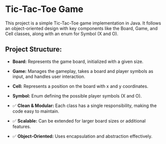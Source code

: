 # Tic-Tac-Toe Game

This project is a simple Tic-Tac-Toe game implementation in Java. It follows an object-oriented design with key components like the Board, Game, and Cell classes, along with an enum for Symbol (X and O).

## Project Structure:
- **Board:** Represents the game board, initialized with a given size.
- **Game:** Manages the gameplay, takes a board and player symbols as input, and handles user interaction.
- **Cell:** Represents a position on the board with x and y coordinates.
- **Symbol:** Enum defining the possible player symbols (X and O).

- ✅ **Clean & Modular:** Each class has a single responsibility, making the code easy to maintain.
- ✅ **Scalable:** Can be extended for larger board sizes or additional features.
- ✅ **Object-Oriented:** Uses encapsulation and abstraction effectively.